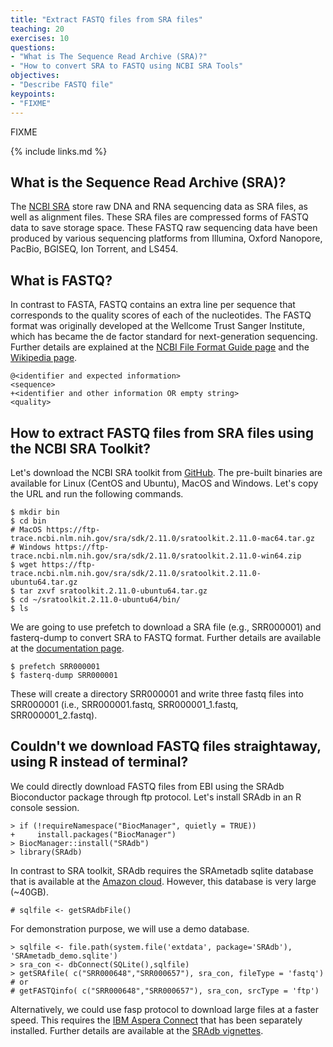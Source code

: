 ```yaml
---
title: "Extract FASTQ files from SRA files"
teaching: 20
exercises: 10
questions:
- "What is The Sequence Read Archive (SRA)?"
- "How to convert SRA to FASTQ using NCBI SRA Tools"
objectives:
- "Describe FASTQ file"
keypoints:
- "FIXME"
---
```

FIXME

{% include links.md %}

## What is the Sequence Read Archive (SRA)?
The [NCBI SRA](https://www.ncbi.nlm.nih.gov/sra) store raw DNA and RNA sequencing data as SRA files, as well as alignment files. These SRA files are compressed forms of FASTQ data to save storage space. These FASTQ raw sequencing data have been produced by various sequencing platforms from Illumina, Oxford Nanopore, PacBio, BGISEQ, Ion Torrent, and LS454.

## What is FASTQ?
In contrast to FASTA, FASTQ contains an extra line per sequence that corresponds to the quality scores of each of the nucleotides. The FASTQ format was originally developed at the Wellcome Trust Sanger Institute, which has became the de factor standard for next-generation sequencing. Further details are explained at the [NCBI File Format Guide page](https://www.ncbi.nlm.nih.gov/sra/docs/submitformats/) and the [Wikipedia page](https://en.wikipedia.org/wiki/FASTQ_format).
~~~
@<identifier and expected information>
<sequence>
+<identifier and other information OR empty string>
<quality>
~~~

## How to extract FASTQ files from SRA files using the NCBI SRA Toolkit?
Let's download the NCBI SRA toolkit from [GitHub](https://github.com/ncbi/sra-tools/wiki/01.-Downloading-SRA-Toolkit). The pre-built binaries are available for Linux (CentOS and Ubuntu), MacOS and Windows. Let's copy the URL and run the following commands.

~~~
$ mkdir bin
$ cd bin
# MacOS https://ftp-trace.ncbi.nlm.nih.gov/sra/sdk/2.11.0/sratoolkit.2.11.0-mac64.tar.gz
# Windows https://ftp-trace.ncbi.nlm.nih.gov/sra/sdk/2.11.0/sratoolkit.2.11.0-win64.zip
$ wget https://ftp-trace.ncbi.nlm.nih.gov/sra/sdk/2.11.0/sratoolkit.2.11.0-ubuntu64.tar.gz
$ tar zxvf sratoolkit.2.11.0-ubuntu64.tar.gz
$ cd ~/sratoolkit.2.11.0-ubuntu64/bin/
$ ls
~~~

We are going to use prefetch to download a SRA file (e.g., SRR000001) and fasterq-dump to convert SRA to FASTQ format. Further details are available at the [documentation page](https://github.com/ncbi/sra-tools/wiki/08.-prefetch-and-fasterq-dump).

~~~
$ prefetch SRR000001
$ fasterq-dump SRR000001
~~~

These will create a directory SRR000001 and write three fastq files into SRR000001 (i.e., SRR000001.fastq, SRR000001_1.fastq, SRR000001_2.fastq).


## Couldn't we download FASTQ files straightaway, using R instead of terminal?
We could directly download FASTQ files from EBI using the SRAdb Bioconductor package through ftp protocol. Let's install SRAdb in an R console session.
~~~
> if (!requireNamespace("BiocManager", quietly = TRUE))
+     install.packages("BiocManager")
> BiocManager::install("SRAdb")
> library(SRAdb)
~~~
In contrast to SRA toolkit, SRAdb requires the SRAmetadb sqlite database that is available at the [Amazon cloud](https://s3.amazonaws.com/starbuck1/sradb/SRAmetadb.sqlite.gz). However, this database is very large (~40GB).
~~~
# sqlfile <- getSRAdbFile()
~~~
For demonstration purpose, we will use a demo database.
~~~
> sqlfile <- file.path(system.file('extdata', package='SRAdb'), 'SRAmetadb_demo.sqlite')
> sra_con <- dbConnect(SQLite(),sqlfile)
> getSRAfile( c("SRR000648","SRR000657"), sra_con, fileType = 'fastq')
# or
# getFASTQinfo( c("SRR000648","SRR000657"), sra_con, srcType = 'ftp')
~~~
Alternatively, we could use fasp protocol to download large files at a faster speed. This requires the [IBM Aspera Connect](https://www.ibm.com/aspera/connect/) that has been separately installed. Further details are available at the [SRAdb vignettes](https://bioconductor.org/packages/release/bioc/vignettes/SRAdb/inst/doc/SRAdb.pdf).

